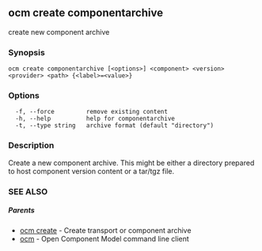 ## ocm create componentarchive

create new component archive

### Synopsis

```
ocm create componentarchive [<options>] <component> <version> <provider> <path> {<label>=<value>}
```

### Options

```
  -f, --force         remove existing content
  -h, --help          help for componentarchive
  -t, --type string   archive format (default "directory")
```

### Description


Create a new component archive. This might be either a directory prepared
to host component version content or a tar/tgz file.


### SEE ALSO

##### Parents

* [ocm create](ocm_create.md)	 - Create transport or component archive
* [ocm](ocm.md)	 - Open Component Model command line client

